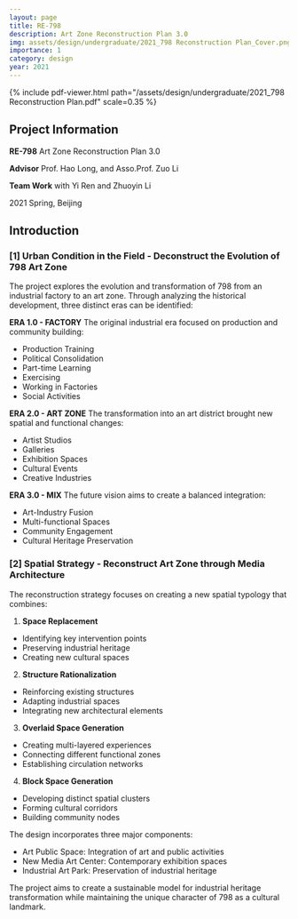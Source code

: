 ```yaml
---
layout: page
title: RE-798
description: Art Zone Reconstruction Plan 3.0
img: assets/design/undergraduate/2021_798 Reconstruction Plan_Cover.png
importance: 1
category: design
year: 2021
---
```


{% include pdf-viewer.html path="/assets/design/undergraduate/2021_798 Reconstruction Plan.pdf" scale=0.35 %}

## Project Information

**RE-798**
Art Zone Reconstruction Plan 3.0

**Advisor** Prof. Hao Long, and Asso.Prof. Zuo Li

**Team Work** with Yi Ren and Zhuoyin Li

2021 Spring, Beijing

## Introduction

### [1] Urban Condition in the Field - Deconstruct the Evolution of 798 Art Zone

The project explores the evolution and transformation of 798 from an industrial factory to an art zone. Through analyzing the historical development, three distinct eras can be identified:

**ERA 1.0 - FACTORY**
The original industrial era focused on production and community building:
- Production Training
- Political Consolidation
- Part-time Learning
- Exercising
- Working in Factories
- Social Activities

**ERA 2.0 - ART ZONE**
The transformation into an art district brought new spatial and functional changes:
- Artist Studios
- Galleries
- Exhibition Spaces
- Cultural Events
- Creative Industries

**ERA 3.0 - MIX**
The future vision aims to create a balanced integration:
- Art-Industry Fusion
- Multi-functional Spaces
- Community Engagement
- Cultural Heritage Preservation

### [2] Spatial Strategy - Reconstruct Art Zone through Media Architecture

The reconstruction strategy focuses on creating a new spatial typology that combines:

1. **Space Replacement**
- Identifying key intervention points
- Preserving industrial heritage
- Creating new cultural spaces

2. **Structure Rationalization**
- Reinforcing existing structures
- Adapting industrial spaces
- Integrating new architectural elements

3. **Overlaid Space Generation**
- Creating multi-layered experiences
- Connecting different functional zones
- Establishing circulation networks

4. **Block Space Generation**
- Developing distinct spatial clusters
- Forming cultural corridors
- Building community nodes

The design incorporates three major components:
- Art Public Space: Integration of art and public activities
- New Media Art Center: Contemporary exhibition spaces
- Industrial Art Park: Preservation of industrial heritage

The project aims to create a sustainable model for industrial heritage transformation while maintaining the unique character of 798 as a cultural landmark.



